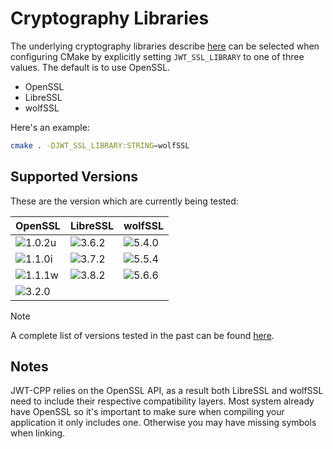 # Cryptography Libraries

The underlying cryptography libraries describe [here](../README.md#ssl-compatibility) can be selected when configuring CMake by explicitly setting `JWT_SSL_LIBRARY` to one of three values. The default is to use OpenSSL.

- OpenSSL
- LibreSSL
- wolfSSL

Here's an example:

```sh
cmake . -DJWT_SSL_LIBRARY:STRING=wolfSSL 
```

## Supported Versions

These are the version which are currently being tested:

| OpenSSL           | LibreSSL       | wolfSSL        |
| ----------------- | -------------- | -------------- |
| ![1.0.2u][o1.0.2] | ![3.6.2][l3.6] | ![5.4.0][w5.4] |
| ![1.1.0i][o1.1.0] | ![3.7.2][l3.7] | ![5.5.4][w5.5] |
| ![1.1.1w][o1.1.1] | ![3.8.2][l3.8] | ![5.6.6][w5.6] |
| ![3.2.0][o3.2]    |                |                |


> [!NOTE]
> A complete list of versions tested in the past can be found [here](https://github.com/Thalhammer/jwt-cpp/tree/badges).

[o1.0.2]: https://img.shields.io/endpoint?url=https://raw.githubusercontent.com/Thalhammer/jwt-cpp/badges/openssl/1.0.2u/shields.json
[o1.1.0]: https://img.shields.io/endpoint?url=https://raw.githubusercontent.com/Thalhammer/jwt-cpp/badges/openssl/1.1.0i/shields.json
[o1.1.1]: https://img.shields.io/endpoint?url=https://raw.githubusercontent.com/Thalhammer/jwt-cpp/badges/openssl/1.1.1w/shields.json
[o3.2]: https://img.shields.io/endpoint?url=https://raw.githubusercontent.com/Thalhammer/jwt-cpp/badges/openssl/3.2.0/shields.json
[l3.6]: https://img.shields.io/endpoint?url=https://raw.githubusercontent.com/Thalhammer/jwt-cpp/badges/libressl/3.6.2/shields.json
[l3.7]: https://img.shields.io/endpoint?url=https://raw.githubusercontent.com/Thalhammer/jwt-cpp/badges/libressl/3.7.2/shields.json
[l3.8]: https://img.shields.io/endpoint?url=https://raw.githubusercontent.com/Thalhammer/jwt-cpp/badges/libressl/3.8.2/shields.json
[w5.4]: https://img.shields.io/endpoint?url=https://raw.githubusercontent.com/Thalhammer/jwt-cpp/badges/wolfssl/5.6.6/shields.json
[w5.5]: https://img.shields.io/endpoint?url=https://raw.githubusercontent.com/Thalhammer/jwt-cpp/badges/wolfssl/5.5.4/shields.json
[w5.6]: https://img.shields.io/endpoint?url=https://raw.githubusercontent.com/Thalhammer/jwt-cpp/badges/wolfssl/5.4.0/shields.json


## Notes

JWT-CPP relies on the OpenSSL API, as a result both LibreSSL and wolfSSL need to include their respective compatibility layers.
Most system already have OpenSSL so it's important to make sure when compiling your application it only includes one. Otherwise you may have missing symbols when linking.
